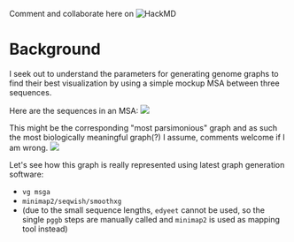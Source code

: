 Comment and collaborate here on ![HackMD](https://hackmd.io/pYZUtHijSReXyjdEVDQyWQ)

# Background

I seek out to understand the parameters for generating genome graphs to find their best  visualization by using a simple mockup MSA between three sequences.

Here are the sequences in an MSA:
![](https://i.imgur.com/D7Upylm.png)

This might be the corresponding "most parsimonious" graph and as such the most biologically meaningful graph(?) I assume, comments welcome if I am wrong.
![](https://i.imgur.com/EOD3XII.png)

Let's see how this graph is really represented using latest graph generation software: 
- `vg msga`
- `minimap2/seqwish/smoothxg`
- (due to the small sequence lengths, `edyeet` cannot be used, so the single `pggb` steps are manually called and `minimap2` is used as mapping tool instead)



